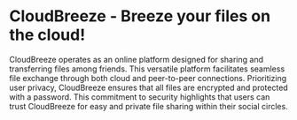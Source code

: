 # CloudBreeze - Breeze your files on the cloud!
CloudBreeze operates as an online platform designed for sharing and transferring files among friends. This versatile platform facilitates seamless file exchange through both cloud and peer-to-peer connections. Prioritizing user privacy, CloudBreeze ensures that all files are encrypted and protected with a password. This commitment to security highlights that users can trust CloudBreeze for easy and private file sharing within their social circles.
